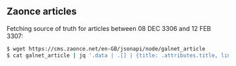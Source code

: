 ## Zaonce articles

Fetching source of truth for articles between 08 DEC 3306 and 12 FEB 3307:

```bash
$ wget https://cms.zaonce.net/en-GB/jsonapi/node/galnet_article
$ cat galnet_article | jq '.data | .[] | {title: .attributes.title, link: .links.self.href}'
```
